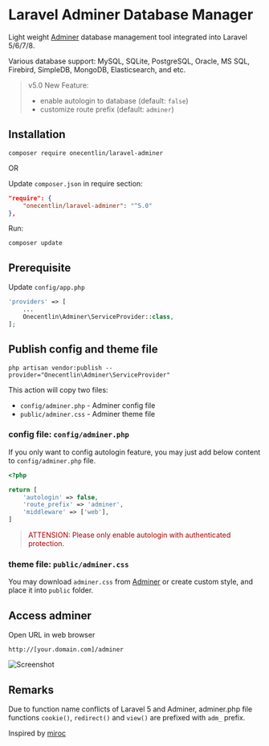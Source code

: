 # Laravel Adminer Database Manager

Light weight [Adminer](https://www.adminer.org) database management tool integrated into Laravel 5/6/7/8.

Various database support: MySQL, SQLite, PostgreSQL, Oracle, MS SQL, Firebird, SimpleDB, MongoDB, Elasticsearch, and etc.

> v5.0 New Feature: 
> - enable autologin to database (default: `false`)
> - customize route prefix (default: `adminer`)

## Installation

```
composer require onecentlin/laravel-adminer
```

OR

Update `composer.json` in require section:

```json
"require": {
    "onecentlin/laravel-adminer": "^5.0"
},
```

Run:
```
composer update
```

## Prerequisite

Update `config/app.php`

```php
'providers' => [
    ...
    Onecentlin\Adminer\ServiceProvider::class,
];
```

## Publish config and theme file

```
php artisan vendor:publish --provider="Onecentlin\Adminer\ServiceProvider"
```

This action will copy two files:

- `config/adminer.php` - Adminer config file
- `public/adminer.css` - Adminer theme file

### config file: `config/adminer.php`

If you only want to config autologin feature, you may just add below content to `config/adminer.php` file.

```php
<?php

return [
    'autologin' => false,
    'route_prefix' => 'adminer',
    'middleware' => ['web'],
]
```

> <span style="color: #a00">ATTENSION: Please only enable autologin with authenticated protection.</span>

### theme file: `public/adminer.css`

You may download `adminer.css` from [Adminer](https://www.adminer.org) or create custom style, and place it into `public` folder.

## Access adminer

Open URL in web browser

```
http://[your.domain.com]/adminer
```

![Screenshot](https://raw.githubusercontent.com/onecentlin/laravel-adminer/master/screenshots/adminer-db-support.png "various database support")

## Remarks

Due to function name conflicts of Laravel 5 and Adminer, adminer.php file
functions `cookie()`, `redirect()` and `view()` are prefixed with `adm_` prefix.

Inspired by [miroc](https://github.com/miroc/Laravel-Adminer)
